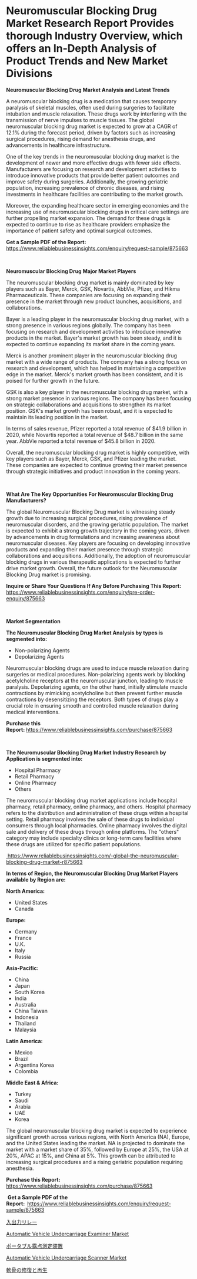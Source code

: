 <p><h1>Neuromuscular Blocking Drug Market Research Report Provides thorough Industry Overview, which offers an In-Depth Analysis of Product Trends and New Market Divisions</h1></p><p><strong>Neuromuscular Blocking Drug Market Analysis and Latest Trends</strong></p>
<p><p>A neuromuscular blocking drug is a medication that causes temporary paralysis of skeletal muscles, often used during surgeries to facilitate intubation and muscle relaxation. These drugs work by interfering with the transmission of nerve impulses to muscle tissues. The global neuromuscular blocking drug market is expected to grow at a CAGR of 12.1% during the forecast period, driven by factors such as increasing surgical procedures, rising demand for anesthesia drugs, and advancements in healthcare infrastructure.</p><p>One of the key trends in the neuromuscular blocking drug market is the development of newer and more effective drugs with fewer side effects. Manufacturers are focusing on research and development activities to introduce innovative products that provide better patient outcomes and improve safety during surgeries. Additionally, the growing geriatric population, increasing prevalence of chronic diseases, and rising investments in healthcare facilities are contributing to the market growth.</p><p>Moreover, the expanding healthcare sector in emerging economies and the increasing use of neuromuscular blocking drugs in critical care settings are further propelling market expansion. The demand for these drugs is expected to continue to rise as healthcare providers emphasize the importance of patient safety and optimal surgical outcomes.</p></p>
<p><strong>Get a Sample PDF of the Report:&nbsp;</strong> <a href="https://www.reliablebusinessinsights.com/enquiry/request-sample/875663">https://www.reliablebusinessinsights.com/enquiry/request-sample/875663</a></p>
<p>&nbsp;</p>
<p><strong>Neuromuscular Blocking Drug Major Market Players</strong></p>
<p><p>The neuromuscular blocking drug market is mainly dominated by key players such as Bayer, Merck, GSK, Novartis, AbbVie, Pfizer, and Hikma Pharmaceuticals. These companies are focusing on expanding their presence in the market through new product launches, acquisitions, and collaborations.</p><p>Bayer is a leading player in the neuromuscular blocking drug market, with a strong presence in various regions globally. The company has been focusing on research and development activities to introduce innovative products in the market. Bayer's market growth has been steady, and it is expected to continue expanding its market share in the coming years.</p><p>Merck is another prominent player in the neuromuscular blocking drug market with a wide range of products. The company has a strong focus on research and development, which has helped in maintaining a competitive edge in the market. Merck's market growth has been consistent, and it is poised for further growth in the future.</p><p>GSK is also a key player in the neuromuscular blocking drug market, with a strong market presence in various regions. The company has been focusing on strategic collaborations and acquisitions to strengthen its market position. GSK's market growth has been robust, and it is expected to maintain its leading position in the market.</p><p>In terms of sales revenue, Pfizer reported a total revenue of $41.9 billion in 2020, while Novartis reported a total revenue of $48.7 billion in the same year. AbbVie reported a total revenue of $45.8 billion in 2020.</p><p>Overall, the neuromuscular blocking drug market is highly competitive, with key players such as Bayer, Merck, GSK, and Pfizer leading the market. These companies are expected to continue growing their market presence through strategic initiatives and product innovation in the coming years.</p></p>
<p>&nbsp;</p>
<p><strong>What Are The Key Opportunities For Neuromuscular Blocking Drug Manufacturers?</strong></p>
<p><p>The global Neuromuscular Blocking Drug market is witnessing steady growth due to increasing surgical procedures, rising prevalence of neuromuscular disorders, and the growing geriatric population. The market is expected to exhibit a strong growth trajectory in the coming years, driven by advancements in drug formulations and increasing awareness about neuromuscular diseases. Key players are focusing on developing innovative products and expanding their market presence through strategic collaborations and acquisitions. Additionally, the adoption of neuromuscular blocking drugs in various therapeutic applications is expected to further drive market growth. Overall, the future outlook for the Neuromuscular Blocking Drug market is promising.</p></p>
<p><strong>Inquire or Share Your Questions If Any Before Purchasing This Report:</strong> <a href="https://www.reliablebusinessinsights.com/enquiry/pre-order-enquiry/875663">https://www.reliablebusinessinsights.com/enquiry/pre-order-enquiry/875663</a></p>
<p>&nbsp;</p>
<p><strong>Market Segmentation</strong></p>
<p><strong>The Neuromuscular Blocking Drug Market Analysis by types is segmented into:</strong></p>
<p><ul><li>Non-polarizing Agents</li><li>Depolarizing Agents</li></ul></p>
<p><p>Neuromuscular blocking drugs are used to induce muscle relaxation during surgeries or medical procedures. Non-polarizing agents work by blocking acetylcholine receptors at the neuromuscular junction, leading to muscle paralysis. Depolarizing agents, on the other hand, initially stimulate muscle contractions by mimicking acetylcholine but then prevent further muscle contractions by desensitizing the receptors. Both types of drugs play a crucial role in ensuring smooth and controlled muscle relaxation during medical interventions.</p></p>
<p><strong>Purchase this Report:&nbsp;</strong><a href="https://www.reliablebusinessinsights.com/purchase/875663">https://www.reliablebusinessinsights.com/purchase/875663</a></p>
<p>&nbsp;</p>
<p><strong>The Neuromuscular Blocking Drug Market Industry Research by Application is segmented into:</strong></p>
<p><ul><li>Hospital Pharmacy</li><li>Retail Pharmacy</li><li>Online Pharmacy</li><li>Others</li></ul></p>
<p><p>The neuromuscular blocking drug market applications include hospital pharmacy, retail pharmacy, online pharmacy, and others. Hospital pharmacy refers to the distribution and administration of these drugs within a hospital setting. Retail pharmacy involves the sale of these drugs to individual consumers through local pharmacies. Online pharmacy involves the digital sale and delivery of these drugs through online platforms. The "others" category may include specialty clinics or long-term care facilities where these drugs are utilized for specific patient populations.</p></p>
<p><a href="https://www.reliablebusinessinsights.com/-global-the-neuromuscular-blocking-drug-market-r875663">&nbsp;https://www.reliablebusinessinsights.com/-global-the-neuromuscular-blocking-drug-market-r875663</a></p>
<p><strong>In terms of Region, the Neuromuscular Blocking Drug Market Players available by Region are:</strong></p>
<p>
    <p> <strong> North America: </strong>
        <ul>
            <li>United States</li>
            <li>Canada</li>
        </ul>
        </p> 
    <p> <strong> Europe: </strong>
        <ul>
            <li>Germany</li>
            <li>France</li>
            <li>U.K.</li>
            <li>Italy</li>
            <li>Russia</li>
        </ul>
        </p> 
    <p> <strong> Asia-Pacific: </strong>
        <ul>
            <li>China</li>
            <li>Japan</li>
            <li>South Korea</li>
            <li>India</li>
            <li>Australia</li>
            <li>China Taiwan</li>
            <li>Indonesia</li>
            <li>Thailand</li>
            <li>Malaysia</li>
        </ul>
        </p> 
    <p> <strong> Latin America: </strong>
        <ul>
            <li>Mexico</li>
            <li>Brazil</li>
            <li>Argentina Korea</li>
            <li>Colombia</li>
        </ul>
        </p> 
    <p> <strong> Middle East & Africa: </strong>
        <ul>
            <li>Turkey</li>
            <li>Saudi</li>
            <li>Arabia</li>
            <li>UAE</li>
            <li>Korea</li>
        </ul>
    </p>
    </p>
<p><p>The global neuromuscular blocking drug market is expected to experience significant growth across various regions, with North America (NA), Europe, and the United States leading the market. NA is projected to dominate the market with a market share of 35%, followed by Europe at 25%, the USA at 20%, APAC at 15%, and China at 5%. This growth can be attributed to increasing surgical procedures and a rising geriatric population requiring anesthesia.</p></p>
<p><strong>Purchase this Report: </strong><a href="https://www.reliablebusinessinsights.com/purchase/875663">https://www.reliablebusinessinsights.com/purchase/875663</a></p>
<p>&nbsp;<strong>Get a Sample PDF of the Report:&nbsp;&nbsp;</strong><a href="https://www.reliablebusinessinsights.com/enquiry/request-sample/875663">https://www.reliablebusinessinsights.com/enquiry/request-sample/875663</a></p>
<p><strong></strong></p>
<p><p><a href="https://github.com/EmoryYundt1935/Market-Research-Report-List-2/blob/main/5116158119090.md">入出力リレー</a></p><p><a href="https://github.com/wnxtvsgd56/Market-Research-Report-List-1/blob/main/automatic-vehicle-undercarriage-examiner-market.md">Automatic Vehicle Undercarriage Examiner Market</a></p><p><a href="https://medium.com/@lewisbechtelar1964/%E6%90%BA%E5%B8%AF%E5%9E%8B%E9%9C%B2%E7%82%B9%E8%A8%88%E3%81%AE%E5%B8%82%E5%A0%B4%E8%AA%BF%E6%9F%BB%E3%83%AC%E3%83%9D%E3%83%BC%E3%83%88%E3%81%AB%E3%81%AF-2024%E5%B9%B4%E3%81%8B%E3%82%892031%E5%B9%B4%E3%81%BE%E3%81%A7%E3%81%AE%E4%BA%88%E6%B8%AC%E3%81%95%E3%82%8C%E3%82%8B%E5%B9%B4%E9%96%93%E6%88%90%E9%95%B7%E7%8E%8710-%E3%81%A7%E3%81%AE%E5%B8%82%E5%A0%B4%E8%A6%8F%E6%A8%A1-%E3%82%B7%E3%82%A7%E3%82%A2-%E6%88%90%E9%95%B7%E7%8E%87%E3%81%AE%E5%88%86%E6%9E%90%E3%81%8C%E5%90%AB%E3%81%BE%E3%82%8C%E3%81%A6%E3%81%84%E3%81%BE%E3%81%99-25c878892a8c">ポータブル露点測定装置</a></p><p><a href="https://github.com/marlinacrngin/Market-Research-Report-List-1/blob/main/automatic-vehicle-undercarriage-scanner-market.md">Automatic Vehicle Undercarriage Scanner Market</a></p><p><a href="https://github.com/mm14022023/Market-Research-Report-List-1/blob/main/6997899119091.md">軟骨の修復と再生</a></p></p>